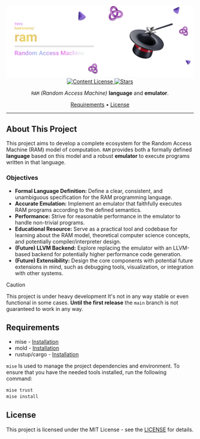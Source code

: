 <div align="center">
  <img src="/.github/images/github-header-image.webp" alt="GitHub Header Image" width="auto" />

  <!-- MIT License -->
  <a href="https://github.com/hadronomy/ram/blob/main/LICENSE">
    <img
      alt="Content License"
      src="https://img.shields.io/github/license/hadronomy/ram?style=for-the-badge&logo=starship&color=ee999f&logoColor=D9E0EE&labelColor=302D41"
    />
  </a>

  <!-- GitHub Repo Stars -->
  <a href="https://github.com/hadronomy/ram/stargazers">
    <img
      alt="Stars"
      src="https://img.shields.io/github/stars/hadronomy/ram?style=for-the-badge&logo=starship&color=c69ff5&logoColor=D9E0EE&labelColor=302D41"
    />
  </a>
  <p></p>
  <span>
    <code>RAM</code> <i>(Random Access Machine)</i> <strong>language</strong> and <strong>emulator</strong>.
  </span>
  <p></p>
  <!-- <a href="#installation">Installation</a> • -->
  <a href="#requirements">Requirements</a> •
  <a href="#license">License</a>
  <hr />

</div>

## About This Project

This project aims to develop a complete ecosystem for the Random Access Machine (RAM) model of computation. `RAM` provides both a formally defined **language** based on this model and a robust **emulator** to execute programs written in that language.

### Objectives

*   **Formal Language Definition:** Define a clear, consistent, and unambiguous specification for the RAM programming language.
*   **Accurate Emulation:** Implement an emulator that faithfully executes RAM programs according to the defined semantics.
*   **Performance:** Strive for reasonable performance in the emulator to handle non-trivial programs.
*   **Educational Resource:** Serve as a practical tool and codebase for learning about the RAM model, theoretical computer science concepts, and potentially compiler/interpreter design.
*   **(Future) LLVM Backend:** Explore replacing the emulator with an LLVM-based backend for potentially higher performance code generation.
*   **(Future) Extensibility:** Design the core components with potential future extensions in mind, such as debugging tools, visualization, or integration with other systems.

> [!CAUTION]
> This project is under heavy development
> It's not in any way stable or even functional in some cases.
> **Until the first release** the `main` branch is not guaranteed
> to work in any way.

## Requirements

- mise - [Installation](https://mise.jdx.dev)
- mold - [Installation](https://github.com/rui314/mold)
- rustup/cargo - [Installation](https://rustup.rs)

`mise` Is used to manage the project dependencies and environment.
To ensure that you have the needed tools installed, run the following command:

```bash
mise trust
mise install
```

## License

This project is licensed under the MIT License - see the [LICENSE](LICENSE) for details.
